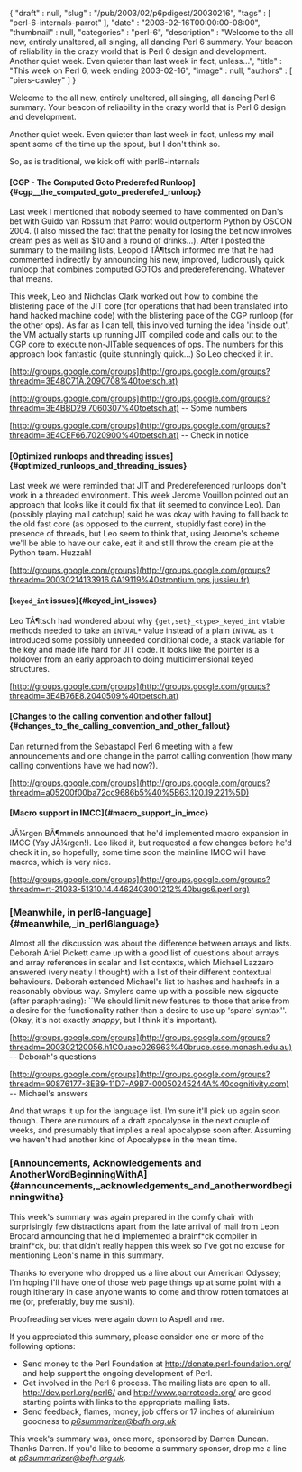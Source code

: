 {
   "draft" : null,
   "slug" : "/pub/2003/02/p6pdigest/20030216",
   "tags" : [
      "perl-6-internals-parrot"
   ],
   "date" : "2003-02-16T00:00:00-08:00",
   "thumbnail" : null,
   "categories" : "perl-6",
   "description" : "Welcome to the all new, entirely unaltered, all singing, all dancing Perl 6 summary. Your beacon of reliability in the crazy world that is Perl 6 design and development. Another quiet week. Even quieter than last week in fact, unless...",
   "title" : "This week on Perl 6, week ending 2003-02-16",
   "image" : null,
   "authors" : [
      "piers-cawley"
   ]
}





Welcome to the all new, entirely unaltered, all singing, all dancing
Perl 6 summary. Your beacon of reliability in the crazy world that is
Perl 6 design and development.

Another quiet week. Even quieter than last week in fact, unless my mail
spent some of the time up the spout, but I don't think so.

So, as is traditional, we kick off with perl6-internals

#### [CGP - The Computed Goto Prederefed Runloop]{#cgp__the_computed_goto_prederefed_runloop}

Last week I mentioned that nobody seemed to have commented on Dan's bet
with Guido van Rossum that Parrot would outperform Python by OSCON 2004.
(I also missed the fact that the penalty for losing the bet now involves
cream pies as well as \$10 and a round of drinks...). After I posted the
summary to the mailing lists, Leopold TÃ¶tsch informed me that he had
commented indirectly by announcing his new, improved, ludicrously quick
runloop that combines computed GOTOs and predereferencing. Whatever that
means.

This week, Leo and Nicholas Clark worked out how to combine the
blistering pace of the JIT core (for operations that had been translated
into hand hacked machine code) with the blistering pace of the CGP
runloop (for the other ops). As far as I can tell, this involved turning
the idea 'inside out', the VM actually starts up running JIT compiled
code and calls out to the CGP core to execute non-JITable sequences of
ops. The numbers for this approach look fantastic (quite stunningly
quick...) So Leo checked it in.

[http://groups.google.com/groups](http://groups.google.com/groups?threadm=3E48C71A.2090708%40toetsch.at)

[http://groups.google.com/groups](http://groups.google.com/groups?threadm=3E4BBD29.7060307%40toetsch.at)
-- Some numbers

[http://groups.google.com/groups](http://groups.google.com/groups?threadm=3E4CEF66.7020900%40toetsch.at)
-- Check in notice

#### [Optimized runloops and threading issues]{#optimized_runloops_and_threading_issues}

Last week we were reminded that JIT and Predereferenced runloops don't
work in a threaded environment. This week Jerome Vouillon pointed out an
approach that looks like it could fix that (it seemed to convince Leo).
Dan (possibly playing mail catchup) said he was okay with having to fall
back to the old fast core (as opposed to the current, stupidly fast
core) in the presence of threads, but Leo seem to think that, using
Jerome's scheme we'll be able to have our cake, eat it and still throw
the cream pie at the Python team. Huzzah!

[http://groups.google.com/groups](http://groups.google.com/groups?threadm=20030214133916.GA19119%40strontium.pps.jussieu.fr)

#### [`keyed_int` issues]{#keyed_int_issues}

Leo TÃ¶tsch had wondered about why `{get,set}_<type>_keyed_int` vtable
methods needed to take an `INTVAL*` value instead of a plain `INTVAL` as
it introduced some possibly unneeded conditional code, a stack variable
for the key and made life hard for JIT code. It looks like the pointer
is a holdover from an early approach to doing multidimensional keyed
structures.

[http://groups.google.com/groups](http://groups.google.com/groups?threadm=3E4B76E8.2040509%40toetsch.at)

#### [Changes to the calling convention and other fallout]{#changes_to_the_calling_convention_and_other_fallout}

Dan returned from the Sebastapol Perl 6 meeting with a few announcements
and one change in the parrot calling convention (how many calling
conventions have we had now?).

[http://groups.google.com/groups](http://groups.google.com/groups?threadm=a05200f00ba72cc9686b5%40%5B63.120.19.221%5D)

#### [Macro support in IMCC]{#macro_support_in_imcc}

JÃ¼rgen BÃ¶mmels announced that he'd implemented macro expansion in IMCC
(Yay JÃ¼rgen!). Leo liked it, but requested a few changes before he'd
check it in, so hopefully, some time soon the mainline IMCC will have
macros, which is very nice.

[http://groups.google.com/groups](http://groups.google.com/groups?threadm=rt-21033-51310.14.4462403001212%40bugs6.perl.org)

### [Meanwhile, in perl6-language]{#meanwhile,_in_perl6language}

Almost all the discussion was about the difference between arrays and
lists. Deborah Ariel Pickett came up with a good list of questions about
arrays and array references in scalar and list contexts, which Michael
Lazzaro answered (very neatly I thought) with a list of their different
contextual behaviours. Deborah extended Michael's list to hashes and
hashrefs in a reasonably obvious way. Smylers came up with a possible
new sigquote (after paraphrasing): \`\`We should limit new features to
those that arise from a desire for the functionality rather than a
desire to use up 'spare' syntax''. (Okay, it's not exactly *snappy*, but
I think it's important).

[http://groups.google.com/groups](http://groups.google.com/groups?threadm=200302120056.h1C0uaec026963%40bruce.csse.monash.edu.au)
-- Deborah's questions

[http://groups.google.com/groups](http://groups.google.com/groups?threadm=90876177-3EB9-11D7-A9B7-00050245244A%40cognitivity.com)
-- Michael's answers

And that wraps it up for the language list. I'm sure it'll pick up again
soon though. There are rumours of a draft apocalypse in the next couple
of weeks, and presumably that implies a real apocalypse soon after.
Assuming we haven't had another kind of Apocalypse in the mean time.

### [Announcements, Acknowledgements and AnotherWordBeginningWithA]{#announcements,_acknowledgements_and_anotherwordbeginningwitha}

This week's summary was again prepared in the comfy chair with
surprisingly few distractions apart from the late arrival of mail from
Leon Brocard announcing that he'd implemented a brainf\*ck compiler in
brainf\*ck, but that didn't really happen this week so I've got no
excuse for mentioning Leon's name in this summary.

Thanks to everyone who dropped us a line about our American Odyssey; I'm
hoping I'll have one of those web page things up at some point with a
rough itinerary in case anyone wants to come and throw rotten tomatoes
at me (or, preferably, buy me sushi).

Proofreading services were again down to Aspell and me.

If you appreciated this summary, please consider one or more of the
following options:

-   Send money to the Perl Foundation at
    <http://donate.perl-foundation.org/> and help support the ongoing
    development of Perl.
-   Get involved in the Perl 6 process. The mailing lists are open to
    all. <http://dev.perl.org/perl6/> and <http://www.parrotcode.org/>
    are good starting points with links to the appropriate mailing
    lists.
-   Send feedback, flames, money, job offers or 17 inches of aluminium
    goodness to *<p6summarizer@bofh.org.uk>*

This week's summary was, once more, sponsored by Darren Duncan. Thanks
Darren. If you'd like to become a summary sponsor, drop me a line at
*<p6summarizer@bofh.org.uk>*.


